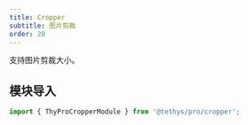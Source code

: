 ```yaml
---
title: Cropper
subtitle: 图片剪裁
order: 20
---
```


<alert>支持图片剪裁大小。</alert>

## 模块导入

```ts
import { ThyProCropperModule } from '@tethys/pro/cropper';
```

<examples />
